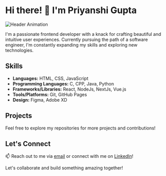 # Hi there! 👋 I'm Priyanshi Gupta

![Header Animation](header_animation.gif)

I'm a passionate frontend developer with a knack for crafting beautiful and intuitive user experiences. Currently pursuing the path of a software engineer, I'm constantly expanding my skills and exploring new technologies.

## Skills

- **Languages:** HTML, CSS, JavaScript
- **Programming Languages:** C, CPP, Java, Python
- **Frameworks/Libraries:** React, NodeJs, NextJs, Vue.js
- **Tools/Platforms:** Git, GitHub Pages
- **Design:** Figma, Adobe XD

## Projects

Feel free to explore my repositories for more projects and contributions!

## Let's Connect

📫 Reach out to me via [email](mailto:youremail@example.com) or connect with me on [LinkedIn](https://www.linkedin.com/in/your-profile/)!

Let's collaborate and build something amazing together!

